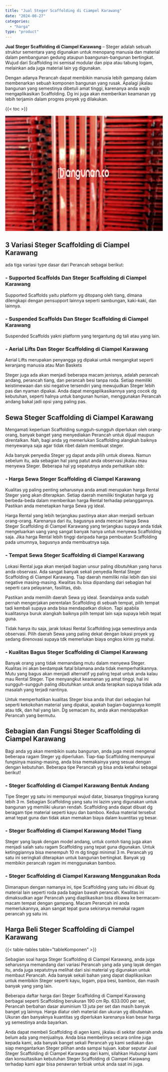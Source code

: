 ```yaml
---
title: "Jual Steger Scaffolding di Ciampel Karawang"
date: "2024-08-27"
categories: 
  - "harga"
type: "product"
---
```


**Jual Steger Scaffolding di Ciampel Karawang** – Steger adalah sebuah struktur sementara yang digunakan untuk menopang manusia dan material dalam pembangunan gedung ataupun baangunan-bangunan bertingkat. Wujud dari Scaffolding ini semisal modular dan pipa atau tabung logam, melainkan ada juga material lain yg digunakan.

Dengan adanya Perancah dapat membikin manusia lebih gampang dalam membenarkan sebuah komponen bangunan yang rusak. Apalagi jikalau bangunan yang semestinya dibetuli amat tinggi, karenanya anda wajib mengaplikasikan Scaffolding. Dg ini juga akan memberikan keamanan yg lebih terjamin dalam progres proyek yg dilakukan.

{{< toc >}}

![Jual Steger Scaffolding di Ciampel Karawang](/images/sewa-scaffolding-steger-03.png)

## 3 Variasi Steger Scaffolding di Ciampel Karawang

ada tiga variasi type dasar dari Perancah sebagai berikut:

### \- Supported Scaffolds Dan Steger Scaffolding di Ciampel Karawang

Supported Scaffolds yaitu platform yg ditopang oleh tiang, dimana dilengkapi dengan pensupport lainnya seperti sambungan, kaki-kaki, dan lainnya.

### \- Suspended Scaffolds Dan Steger Scaffolding di Ciampel Karawang

Suspended Scaffolds yakni platform yang tergantung dg tali atau yang lain.

### \- Aerial Lifts Dan Steger Scaffolding di Ciampel Karawang

Aerial Lifts merupakan penyangga yg dipakai untuk mengangkat seperti keranjang manusia atau Man Baskets

Steger juga ada akan menjadi beberapa macam jenisnya, adalah perancah andang, perancah tiang, dan perancah besi tanpa roda. Setiap memiliki keistimewaan dan sisi negative tersendiri yang mewujudkan Steger lebih pas dan nyaman dipakai. Anda dapat mengaplikasikannya yang cocok dg kebutuhan, seperti halnya untuk bangunan hunian, menggunakan Perancah andang bakal jadi opsi yang paling pas.

## Sewa Steger Scaffolding di Ciampel Karawang

Mengamati keperluan Scaffolding sungguh-sungguh diperlukan oleh orang-orang, banyak banget yang menyediakan Perancah untuk dijual maupun direntalkan. Nah, bagi anda yg memerlukan Scaffolding alangkah baiknya menyewanya saja agar tidak ribet dalam membuat steger.

Ada banyak penyedia Steger yg dapat anda pilih untuk disewa. Namun sebelum itu, ada sebagian hal yang patut anda observasi jikalau mau menyewa Steger. Beberapa hal yg sepatutnya anda perhatikan sbb:

### \- Harga Sewa Steger Scaffolding di Ciampel Karawang

Kualitas yg paling penting seharusnya anda amati merupakan harga Rental Steger yang akan diterapkan. Setiap daerah memiliki tingkatan harga yg berbeda-beda dalam memberikan harga Rental terhadap pelanggannya. Pastikan anda menetapkan harga Sewa yg ideal.

Harga Rental yang lebih terjangkau pastinya akan akan menjadi serbuan orang-orang. Karenanya dari itu, bagusnya anda mencari harga Sewa Steger Scaffolding di Ciampel Karawang yang terjangkau supaya anda tidak mengeluarkan uang yang sangat banyak hanya untuk menyewa Scaffolding saja. Jika harga Rental lebih tinggi daripada harga pembuatan Scaffolding pada umumnya, bagusnya anda membuatnya saja.

### \- Tempat Sewa Steger Scaffolding di Ciampel Karawang

Lokasi Rental juga akan menjadi bagian unsur paling dibutuhkan yang harus anda observasi. Ada sangat banyak sekali penyedia Rental Steger Scaffolding di Ciampel Karawang. Tiap daerah memiliki nilai lebih dan sisi negative masing-masing. Kwalitas itu bisa dipandang dari sebagian hal seperti cara pelayanan, fasilitas, dsb.

Pastikan anda memilih daerah Sewa yg ideal. Seandainya anda sudah pernah mengerjakan perentalan Scaffolding di sebuah tempat, pilih tempat tadi kembali supaya anda bisa mendapatkan diskon. Tapi apabila kualitasnya buruk alangkah baiknya pilih tempat lain saja supaya lebih tepat guna.

Tidak hanya itu saja, jarak lokasi Rental Scaffolding juga semestinya anda observasi. Pilih daerah Sewa yang paling dekat dengan lokasi proyek yg sedang direnovasi supaya tdk memerlukan biaya ongkos kirim yg mahal.

### \- Kualitas Bagus Steger Scaffolding di Ciampel Karawang

Banyak orang yang tidak memandang mutu dalam menyewa Steger. Kualitas ini akan berdampak fatal bilamana anda tidak memperhatikannya. Mutu yang bagus akan menjadi alternatif yg paling tepat untuk anda kalau mau Rental Steger. Tipe menyangkut keamanan yg amat tinggi, hal ini sungguh-sungguh paling dibutuhkan untuk anda terapkan supaya tidak ada masalah yang terjadi nantinya.

Untuk memperhatikan kualitas Steger bisa anda lihat dari sebagian hal seperti kekokohan material yang dipakai, apakah bagian-bagiannya komplit atau tdk, dan hal yang lain. Dg semacam itu, anda akan mendapatkan Perancah yang bermutu.

## Sebagian dan Fungsi Steger Scaffolding di Ciampel Karawang

Bagi anda yg akan membikin suatu bangunan, anda juga mesti mengenal beberapa ragam Steger yg diperlukan. Tiap-tiap Scaffolding mempunyai fungsinya masing-masing, anda bisa memakainya yang sesuai dengan dengan kebutuhan. Beberapa tipe Perancah yg bisa anda ketahui sebagai berikut!

### \- Steger Scaffolding di Ciampel Karawang Bentuk Andang

Tipe Steger yg satu ini mempunyai wujud datar, biasanya tingginya kurang lebih 3 m. Sebagian Scaffolding yang satu ini lazim yang digunakan untuk bangunan yg memiliki ukuran rendah. Scaffolding anda dapat dibuat dg beragam tipe material seperti kayu dan bamboo. Kedua material tersebut amat tepat guna dan tidak akan memakan biaya dalam kuantitas yg besar.

### \- Steger Scaffolding di Ciampel Karawang Model Tiang

Steger yang layak dengan model andang, untuk contoh tiang juga akan menjadi salah satu ragam Scaffolding yang tepat guna digunakan. Untuk ketinggiannya bisa menempuh 10 m dg tinggi minimal 3 m. Perancah yg satu ini seringkali diterapkan untuk bangunan bertingkat. Banyak yg membikin perancah ragam ini menggunakan bamboo.

### \- Steger Scaffolding di Ciampel Karawang Menggunakan Roda

Dimanapun dengan namanya ini, tipe Scaffolding yang satu ini dibuat dg material lain seperti roda pada bagian bawah perancah. Kwalitas ini dimaksudkan agar Perancah yang diaplikasikan bisa dibawa ke bermacam-macam tempat dengan gampang. Macam Perancah ini anda memerlukannya, akan sangat tepat guna sekiranya memakai ragam perancah yg satu ini.

## Harga Beli Steger Scaffolding di Ciampel Karawang

{{< table-tables table="tableKomponen" >}}

Sebagian soal harga Steger Scaffolding di Ciampel Karawang, anda juga seharusnya memandang dari variasi Perancah yang ada yang layak dengan itu, anda juga sepatutnya melihat dari sisi material yg digunakan untuk membaut Perancah. Ada banyak sekali bahan yang dapat diaplikasikan untuk membikin Steger seperti kayu, logam, pipa besi, bamboo, dan masih banyak yang yang lain.

Beberapa daftar harga dari Steger Scaffolding di Ciampel Karawang berbagai seperti Scaffolding berukuran 190 cm Rp. 633.000 per set, Perancah berbahan dasar aluminium 13 juta per set dan masih banyak banget yg lainnya. Harga diatur oleh material dan ukuran yg dibutuhkan. Ukuran dan banyaknya kuantitas yg diperlukan karenanya kian besar harga yg semestinya anda bayarkan.

Anda dapat membeli Scaffolding di agen kami, jikalau di sekitar daerah anda belum ada yang menjualnya. Anda bisa membelinya secara online juga kepada kami, ada banyak banget sekali Perancah yg kami sediakan dan siap mengantarkan Steger pilihan anda sampai tujuan. kabar seputar Jual Steger Scaffolding di Ciampel Karawang dari kami, silahkan Hubungi kami dan konsultasikan kebutuhan Steger Scaffolding di Ciampel Karawang terhadap kami agar bisa penawran terbiak untuk anda saat ini juga.
